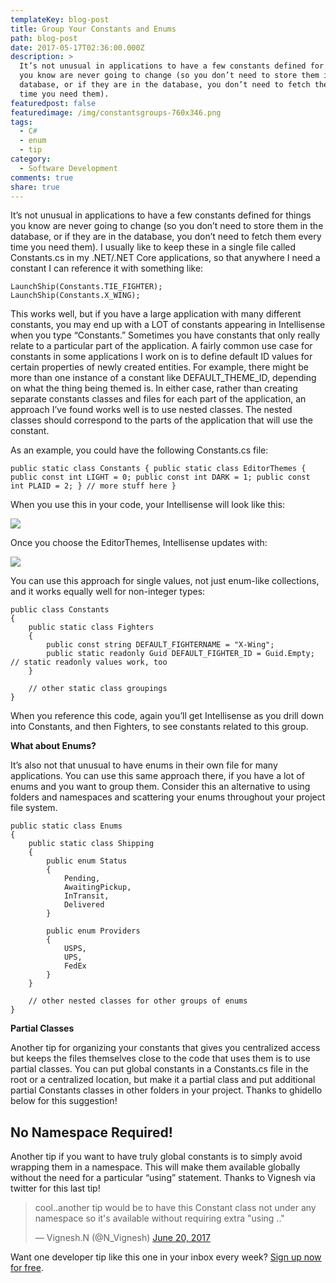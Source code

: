```yaml
---
templateKey: blog-post
title: Group Your Constants and Enums
path: blog-post
date: 2017-05-17T02:36:00.000Z
description: >
  It’s not unusual in applications to have a few constants defined for things
  you know are never going to change (so you don’t need to store them in the
  database, or if they are in the database, you don’t need to fetch them every
  time you need them).
featuredpost: false
featuredimage: /img/constantsgroups-760x346.png
tags:
  - C#
  - enum
  - tip
category:
  - Software Development
comments: true
share: true
---
```

It’s not unusual in applications to have a few constants defined for things you know are never going to change (so you don’t need to store them in the database, or if they are in the database, you don’t need to fetch them every time you need them). I usually like to keep these in a single file called Constants.cs in my .NET/.NET Core applications, so that anywhere I need a constant I can reference it with something like:

`LaunchShip(Constants.TIE_FIGHTER); `\
`LaunchShip(Constants.X_WING);`

This works well, but if you have a large application with many different constants, you may end up with a LOT of constants appearing in Intellisense when you type “Constants.” Sometimes you have constants that only really relate to a particular part of the application. A fairly common use case for constants in some applications I work on is to define default ID values for certain properties of newly created entities. For example, there might be more than one instance of a constant like DEFAULT_THEME_ID, depending on what the thing being themed is. In either case, rather than creating separate constants classes and files for each part of the application, an approach I’ve found works well is to use nested classes. The nested classes should correspond to the parts of the application that will use the constant.

As an example, you could have the following Constants.cs file:

`public static class Constants {
    public static class EditorThemes
    {
        public const int LIGHT = 0;
        public const int DARK = 1;
        public const int PLAID = 2;
    }
// more stuff here
}`

When you use this in your code, your Intellisense will look like this:

![](/img/constantsgroups.png)

Once you choose the EditorThemes, Intellisense updates with:

![](/img/constantsgroupsoptions.png)

You can use this approach for single values, not just enum-like collections, and it works equally well for non-integer types:

```
public class Constants
{
    public static class Fighters
    {
        public const string DEFAULT_FIGHTERNAME = "X-Wing";
        public static readonly Guid DEFAULT_FIGHTER_ID = Guid.Empty; // static readonly values work, too
    }

    // other static class groupings
}
```

When you reference this code, again you’ll get Intellisense as you drill down into Constants, and then Fighters, to see constants related to this group.

**What about Enums?**

It’s also not that unusual to have enums in their own file for many applications. You can use this same approach there, if you have a lot of enums and you want to group them. Consider this an alternative to using folders and namespaces and scattering your enums throughout your project file system.

```
public static class Enums
{
    public static class Shipping
    {
        public enum Status
        {
            Pending,
            AwaitingPickup,
            InTransit,
            Delivered
        }

        public enum Providers
        {
            USPS,
            UPS,
            FedEx
        }
    }

    // other nested classes for other groups of enums
}
```

**Partial Classes**

Another tip for organizing your constants that gives you centralized access but keeps the files themselves close to the code that uses them is to use partial classes. You can put global constants in a Constants.cs file in the root or a centralized location, but make it a partial class and put additional partial Constants classes in other folders in your project. Thanks to ghidello below for this suggestion!

## No Namespace Required!

Another tip if you want to have truly global constants is to simply avoid wrapping them in a namespace. This will make them available globally without the need for a particular “using” statement. Thanks to Vignesh via twitter for this last tip!

<blockquote class="twitter-tweet" data-lang="en">
<p lang="en" dir="ltr">cool..another tip would be to have this Constant class not under any namespace so it's available without requiring extra "using .."</p>
— Vignesh.N (@N_Vignesh) <a href="https://twitter.com/N_Vignesh/status/877247715993931777">June 20, 2017</a></blockquote>
<script src="//platform.twitter.com/widgets.js" charset="utf-8" async=""></script>

Want one developer tip like this one in your inbox every week? [Sign up now for free](http://ardalis.com/tips).